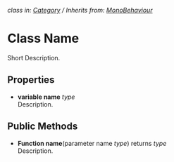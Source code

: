 *class in: [Category](link) /*
 *Inherits from: [MonoBehaviour](https://docs.unity3d.com/ScriptReference/MonoBehaviour.html)*

# Class Name
Short Description.  

## Properties

- **variable name** *type*  
Description.

## Public Methods

- **Function name**(parameter name *type*) returns *type*  
Description.